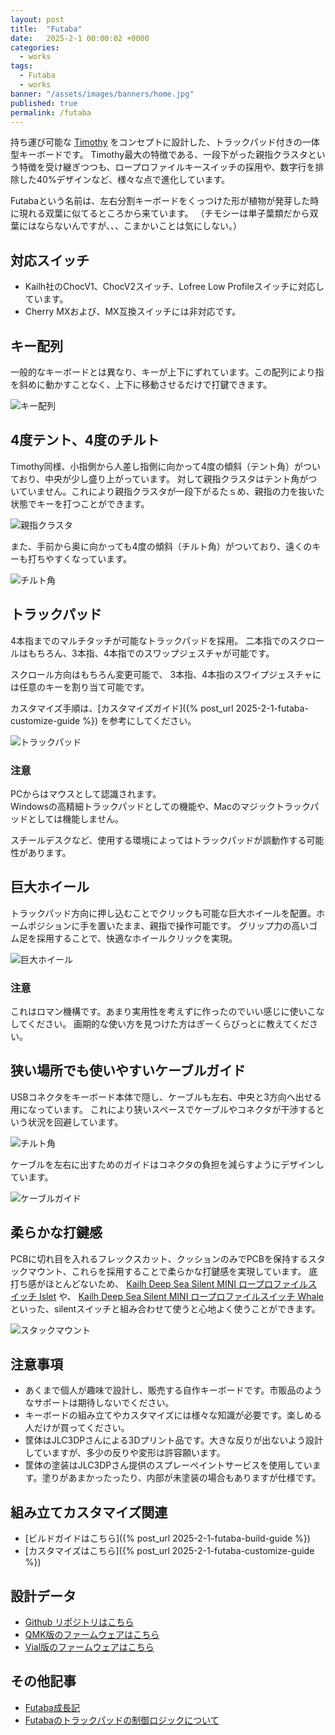 ```yaml
---
layout: post
title:  "Futaba"
date:   2025-2-1 00:00:02 +0000
categories: 
  - works
tags:
  - Futaba
  - works
banner: "/assets/images/banners/home.jpg"
published: true
permalink: /futaba
---
```



持ち運び可能な [Timothy](https://note.com/geek_rabb1t/n/n2de5a0391c1a) をコンセプトに設計した、トラックパッド付きの一体型キーボードです。
Timothy最大の特徴である、一段下がった親指クラスタという特徴を受け継ぎつつも、ロープロファイルキースイッチの採用や、数字行を排除した40%デザインなど、様々な点で進化しています。

Futabaという名前は、左右分割キーボードをくっつけた形が植物が発芽した時に現れる双葉に似てるところから来ています。
（チモシーは単子葉類だから双葉にはならないんですが、、、こまかいことは気にしない。）

## 対応スイッチ

- Kailh社のChocV1、ChocV2スイッチ、Lofree Low Profileスイッチに対応しています。
- Cherry MXおよび、MX互換スイッチには非対応です。



## キー配列

一般的なキーボードとは異なり、キーが上下にずれています。この配列により指を斜めに動かすことなく、上下に移動させるだけで打鍵できます。

![キー配列](/assets/images/futaba/DSCF3486.jpg)

## 4度テント、4度のチルト

Timothy同様、小指側から人差し指側に向かって4度の傾斜（テント角）がついており、中央が少し盛り上がっています。
対して親指クラスタはテント角がついていません。これにより親指クラスタが一段下がるたｓめ、親指の力を抜いた状態でキーを打つことができます。

![親指クラスタ](/assets/images/futaba/DSCF3471.jpg)


また、手前から奥に向かっても4度の傾斜（チルト角）がついており、遠くのキーも打ちやすくなっています。

![チルト角](/assets/images/futaba/DSCF3473.jpg)


## トラックパッド

4本指までのマルチタッチが可能なトラックパッドを採用。
二本指でのスクロールはもちろん、3本指、4本指でのスワップジェスチャが可能です。

スクロール方向はもちろん変更可能で、
3本指、4本指のスワイプジェスチャには任意のキーを割り当て可能です。

カスタマイズ手順は、[カスタマイズガイド]({% post_url 2025-2-1-futaba-customize-guide %}) を参考にしてください。

![トラックパッド](/assets/images/futaba/DSCF3489.jpg)

### 注意

PCからはマウスとして認識されます。  
Windowsの高精細トラックパッドとしての機能や、Macのマジックトラックパッドとしては機能しません。

スチールデスクなど、使用する環境によってはトラックパッドが誤動作する可能性があります。

## 巨大ホイール

トラックパッド方向に押し込むことでクリックも可能な巨大ホイールを配置。ホームポジションに手を置いたまま、親指で操作可能です。
グリップ力の高いゴム足を採用することで、快適なホイールクリックを実現。

![巨大ホイール](/assets/images/futaba/DSCF3490.jpg)

### 注意
これはロマン機構です。あまり実用性を考えずに作ったのでいい感じに使いこなしてください。
画期的な使い方を見つけた方はぎーくらびっとに教えてください。

## 狭い場所でも使いやすいケーブルガイド

USBコネクタをキーボード本体で隠し、ケーブルも左右、中央と3方向へ出せる用になっています。
これにより狭いスペースでケーブルやコネクタが干渉するという状況を回避しています。

![チルト角](/assets/images/futaba/DSCF3466_1.jpg)


ケーブルを左右に出すためのガイドはコネクタの負担を減らすようにデザインしています。

![ケーブルガイド](/assets/images/futaba/DSCF3480.jpg)

## 柔らかな打鍵感

PCBに切れ目を入れるフレックスカット、クッションのみでPCBを保持するスタックマウント、これらを採用することで柔らかな打鍵感を実現しています。
底打ち感がほとんどないため、 [Kailh Deep Sea Silent MINI ロープロファイルスイッチ Islet](https://talpkeyboard.net/items/66a056514c088e035d0344b3) や、 [Kailh Deep Sea Silent MINI ロープロファイルスイッチ Whale](https://talpkeyboard.net/items/66a0596a545dc7002b5dea18) といった、silentスイッチと組み合わせて使うと心地よく使うことができます。

![スタックマウント](/assets/images/futaba/DSCF3491.jpg)


## 注意事項

- あくまで個人が趣味で設計し、販売する自作キーボードです。市販品のようなサポートは期待しないでください。
- キーボードの組み立てやカスタマイズには様々な知識が必要です。楽しめる人だけが買ってください。
- 筐体はJLC3DPさんによる3Dプリント品です。大きな反りが出ないよう設計していますが、多少の反りや変形は許容願います。
- 筐体の塗装はJLC3DPさん提供のスプレーペイントサービスを使用しています。塗りがあまかったったり、内部が未塗装の場合もありますが仕様です。

## 組み立てカスタマイズ関連

- [ビルドガイドはこちら]({% post_url 2025-2-1-futaba-build-guide %}) 
- [カスタマイズはこちら]({% post_url 2025-2-1-futaba-customize-guide %})

## 設計データ
- [Github リポジトリはこちら](https://github.com/geek-rabb1t/futaba)
- [QMK版のファームウェアはこちら](https://github.com/geek-rabb1t/qmk_firmware/tree/futaba)
- [Vial版のファームウェアはこちら](https://github.com/geek-rabb1t/vial-qmk/tree/futaba)

## その他記事
- [Futaba成長記](https://zenn.dev/geek_rabb1t/articles/319136c43a6921)
- [Futabaのトラックパッドの制御ロジックについて](https://zenn.dev/geek_rabb1t/articles/a1940cf93c1766)
